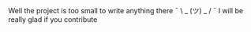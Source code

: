 Well the project is too small to write anything there ¯ \ _ (ツ) _ / ¯
I will be really glad if you contribute
